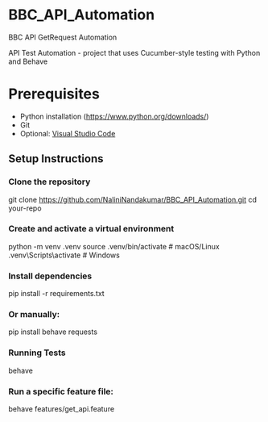 # BBC_API_Automation
BBC API GetRequest Automation

API Test Automation - project that uses Cucumber-style testing with Python and Behave

# Prerequisites
- Python installation (https://www.python.org/downloads/)
- Git
- Optional: [Visual Studio Code](https://code.visualstudio.com/)

## Setup Instructions

### Clone the repository

git clone https://github.com/NaliniNandakumar/BBC_API_Automation.git
cd your-repo

### Create and activate a virtual environment

python -m venv .venv
source .venv/bin/activate      # macOS/Linux
.venv\Scripts\activate         # Windows

### Install dependencies
pip install -r requirements.txt
### Or manually:
pip install behave requests

### Running Tests
behave
### Run a specific feature file:
behave features/get_api.feature
